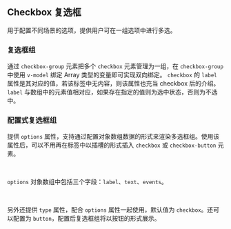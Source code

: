 <div class="demo-header">
<p class="overviewicon">
  <span class="wapi-form-radioboxgroup"/>
</p>

## Checkbox 复选框

<nova-uxlink widget-name="Selectgroup"></nova-uxlink>

用于配置不同场景的选项，提供用户可在一组选项中进行多选。
</div>

### 复选框组

通过 `checkbox-group` 元素把多个 `checkbox` 元素管理为一组，在 `checkbox-group` 中使用 `v-model` 绑定 Array 类型的变量即可实现双向绑定。 `checkbox` 的 `label` 属性是其对应的值，若该标签中无内容，则该属性也充当 checkbox 后的介绍。`label` 与数组中的元素值相对应，如果存在指定的值则为选中状态，否则为不选中。

<nova-demo-view link="checkbox/checkbox-group"></nova-demo-view>

### 配置式复选框组

提供 `options` 属性，支持通过配置对象数组数据的形式来渲染多选框组。使用该属性后，可以不用再在标签中以插槽的形式插入 `checkbox` 或 `checkbox-button` 元素。

<br>

`options` 对象数组中包括三个字段：`label`、`text`、`events`。

<br>

另外还提供 `type` 属性，配合 `options` 属性一起使用，默认值为 `checkbox`。还可以配置为 `button`，配置后复选框组将以按钮的形式展示。

<nova-demo-view link="checkbox/group-options.vue"></nova-demo-view>

<br>
